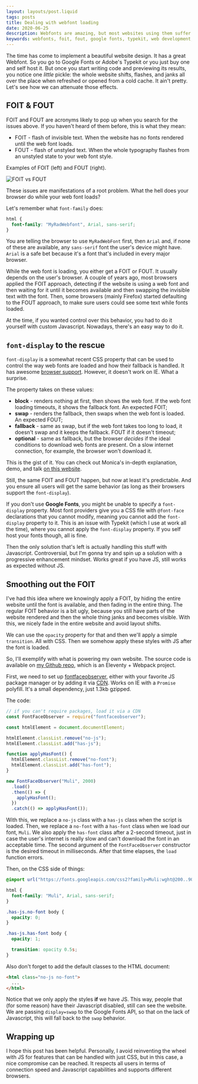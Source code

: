 ```yaml
---
layout: layouts/post.liquid
tags: posts
title: Dealing with webfont loading
date: 2020-06-25
description: Webfonts are amazing, but most websites using them suffer from weird layout shifts and flashes of unstyled or inivisble text. Let's dive in on ways to attenuate that and make your initial website load smoother.
keywords: webfonts, foit, fout, google fonts, typekit, web development, web design
---
```


The time has come to implement a beautiful website design. It has a great Webfont. So you go to Google Fonts or Adobe's Typekit or you just buy one and self host it. But once you start writing code and previewing its results, you notice one *little* pickle: the whole website shifts, flashes, and janks all over the place when refreshed or opened from a cold cache. It ain't pretty. Let's see how we can attenuate those effects.

## FOIT & FOUT

FOIT and FOUT are acronyms likely to pop up when you search for the issues above. If you haven't heard of them before, this is what they mean:
* FOIT - flash of invisible text. When the website has no fonts rendered until the web font loads.
* FOUT - flash of unstyled text. When the whole typography flashes from an unstyled state to your web font style.

Examples of FOIT (left) and FOUT (right).

![FOIT vs FOUT](/images/fonts-side-by-side.gif)

These issues are manifestations of a root problem. What the hell does your browser do while your web font loads?

Let's remember what `font-family` does:

```css
html {
  font-family: "MyRadWebfont", Arial, sans-serif;
}
```

You are telling the browser to use `MyRadWebFont` first, then `Arial` and, if none of these are available, any `sans-serif` font the user's device might have. `Arial` is a safe bet because it's a font that's included in every major browser.

While the web font is loading, you either get a FOIT or FOUT. It usually depends on the user's browser. A couple of years ago, most browsers applied the FOIT approach, detecting if the website is using a web font and then waiting for it until it becomes available and then swapping the invisible text with the font. Then, some browsers (mainly Firefox) started defaulting to the FOUT approach, to make sure users could see some text while fonts loaded.

At the time, if you wanted control over this behavior, you had to do it yourself with custom Javascript. Nowadays, there's an easy way to do it.

## `font-display` to the rescue

`font-display` is a somewhat recent CSS property that can be used to control the way web fonts are loaded and how their fallback is handled. It has awesome [browser support](https://caniuse.com/#search=font-display). However, it doesn't work on IE. What a surprise.

The property takes on these values:
* **block** - renders nothing at first, then shows the web font. If the web font loading timeouts, it shows the fallback font. An expected FOIT;
* **swap** - renders the fallback, then swaps when the web font is loaded. An expected FOUT;
* **fallback** - same as swap, but if the web font takes too long to load, it doesn't swap and it keeps the fallback. FOUT if it doesn't timeout;
* **optional** - same as fallback, but the browser *decides* if the ideal conditions to download web fonts are present. On a slow internet connection, for example, the browser won't download it.

This is the gist of it. You can check out Monica's in-depth explanation, demo, and talk [on this website](https://font-display.glitch.me/).

Still, the same FOIT and FOUT happen, but now at least it's predictable. And you ensure all users will get the same behavior (as long as their browsers support the `font-display`).

If you don't use **Google Fonts**, you might be unable to specify a `font-display` property. Most font providers give you a CSS file with `@font-face` declarations that you cannot modify, meaning you cannot add the `font-display` property to it. This is an issue with Typekit (which I use at work all the time), where you cannot apply the `font-display` property. If you self host your fonts though, all is fine.

Then the only solution that's left is actually handling this stuff with Javascript. Controversial, but I'm gonna try and spin up a solution with a progressive enhancement mindset. Works great if you have JS, still works as expected without JS.

## Smoothing out the FOIT

I've had this idea where we knowingly apply a FOIT, by hiding the entire website until the font is available, and then fading in the entire thing. The regular FOIT behavior is a bit ugly, because you still have parts of the website rendered and then the whole thing janks and becomes visible. With this, we nicely fade in the entire website and avoid layout shifts.

We can use the `opacity` property for that and then we'll apply a simple `transition`. All with CSS. Then we somehow apply these styles with JS after the font is loaded.

So, I'll exemplify with what is powering my own website. The source code is available on [my Github repo](https://github.com/jfranciscosousa/jfranciscosousa.com), which is an Eleventy + Webpack project.

First, we need to set up [fontfaceobserver](https://github.com/bramstein/fontfaceobserver), either with your favorite JS package manager or by adding it via [CDN](https://cdnjs.com/libraries/fontfaceobserver). Works on IE with a `Promise` polyfill. It's a small dependency, just 1.3kb gzipped.

The code:
```js
// if you can't require packages, load it via a CDN
const FontFaceObserver = require("fontfaceobserver");

const htmlElement = document.documentElement;

htmlElement.classList.remove("no-js");
htmlElement.classList.add("has-js");

function applyHasFont() {
  htmlElement.classList.remove("no-font");
  htmlElement.classList.add("has-font");
}

new FontFaceObserver("Muli", 2000)
  .load()
  .then(() => {
    applyHasFont();
  })
  .catch(() => applyHasFont());
```

With this, we replace a `no-js` class with a `has-js` class when the script is loaded. Then, we replace a `no-font` with a `has-font` class when we load our font, `Muli`. We also apply the `has-font` class after a 2-second timeout, just in case the user's internet is really slow and can't download the font in an acceptable time. The second argument of the `FontFaceObserver` constructor is the desired timeout in milliseconds. After that time elapses, the `load` function errors.

Then, on the CSS side of things:

```css
@import url("https://fonts.googleapis.com/css2?family=Muli:wght@200..900&display=swap");

html {
  font-family: "Muli", Arial, sans-serif;
}

.has-js.no-font body {
  opacity: 0;
}

.has-js.has-font body {
  opacity: 1;

  transition: opacity 0.5s;
}
```

Also don't forget to add the default classes to the HTML document:

```html
<html class="no-js no-font">
  ...
</html>
```

Notice that we only apply the styles **if** we have JS. This way, people that (for some reason) have their Javascript disabled, still can see the website. We are passing `display=swap` to the Google Fonts API, so that on the lack of Javascript, this will fall back to the `swap` behavior.

## Wrapping up

I hope this post has been helpful. Personally, I avoid reinventing the wheel with JS for features that can be handled with just CSS, but in this case, a nice compromise can be reached. It respects all users in terms of connection speed and Javascript capabilities and supports different browsers.